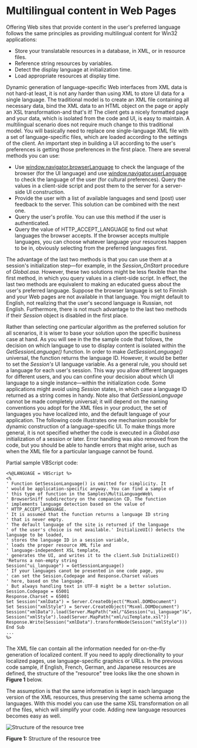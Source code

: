 

# Multilingual content in Web Pages

Offering Web sites that provide content in the user's preferred language follows the same principles as providing multilingual content for Win32 applications:

-   Store your translatable resources in a database, in XML, or in resource files.
-   Reference string resources by variables.
-   Detect the display language at initialization time.
-   Load appropriate resources at display time.

Dynamic generation of language-specific Web interfaces from XML data is not hard-at least, it is not any harder than using XML to store UI data for a single language. The traditional model is to create an XML file containing all necessary data, bind the XML data to an HTML object on the page or apply an XSL transformation-and that's it! The client gets a nicely formatted page and your data, which is isolated from the code and UI, is easy to maintain. A multilingual scenario does not require much change to this traditional model. You will basically need to replace one single-language XML file with a set of language-specific files, which are loaded according to the settings of the client. An important step in building a UI according to the user's preferences is getting those preferences in the first place. There are several methods you can use:

-   Use [window.navigator.browserLanguage](https://msdn.microsoft.com/en-us/library/ms533542.aspx) to check the language of the browser (for the UI language) and use [window.navigator.userLanguage](https://msdn.microsoft.com/en-us/library/aa918377.aspx) to check the language of the user (for cultural preferences). Query the values in a client-side script and post them to the server for a server-side UI construction.
-   Provide the user with a list of available languages and send (post) user feedback to the server. This solution can be combined with the next one.
-   Query the user's profile. You can use this method if the user is authenticated.
-   Query the value of HTTP\_ACCEPT\_LANGUAGE to find out what languages the browser accepts. If the browser accepts multiple languages, you can choose whatever language your resources happen to be in, obviously selecting from the preferred languages first.

The advantage of the last two methods is that you can use them at a session's initialization step—for example, in the *Session\_OnStart* procedure of *Global.asa.* However, these two solutions might be less flexible than the first method, in which you query values in a client-side script. In effect, the last two methods are equivalent to making an educated guess about the user's preferred language. Suppose the browser language is set to Finnish and your Web pages are not available in that language. You might default to English, not realizing that the user's second language is Russian, not English. Furthermore, there is not much advantage to the last two methods if their *Session* object is disabled in the first place.

Rather than selecting one particular algorithm as the preferred solution for all scenarios, it is wiser to base your solution upon the specific business case at hand. As you will see in the the sample code that follows, the decision on which language to use to display content is isolated within the *GetSessionLanguage()* function. In order to make *GetSessionLanguage()* universal, the function returns the language ID. However, it would be better to set the *Session's* UI language variable. As a general rule, you should set a language for each user's session. This way you allow different languages for different users, and you can confine your decision about which UI language to a single instance—within the initialization code. Some applications might avoid using *Session* states, in which case a language ID returned as a string comes in handy. Note also that *GetSessionLanguage* cannot be made completely universal; it will depend on the naming conventions you adopt for the XML files in your product, the set of languages you have localized into, and the default language of your application. The following code illustrates one mechanism possible for dynamic construction of a language-specific UI. To make things more general, it is not specified whether the code is executed in a *Global.asa* initialization of a session or later. Error handling was also removed from the code, but you should be able to handle errors that might arise, such as when the XML file for a particular language cannot be found.

Partial sample VBScript code:

``` {style="FONT-FAMILY: Consolas, Courier, monospace" xmlns=""}
<%@LANGUAGE = VBScript %>
<%
' Function GetSessionLanguage() is omitted for simplicity. It
' would be application-specific anyway. You can find a sample of
' this type of function in the Samples\MultiLanguageWeb\
' BrowserSniff subdirectory on the companion CD. The function
' implements language detection based on the value of
' HTTP_ACCEPT_LANGUAGE.
' It is assumed that the function returns a language ID string
' that is never empty.
' The default language of the site is returned if the language
' of the user's choice is not available.' InitializeUI() detects the language to be loaded,
' stores the language ID in a session variable,
' loads the proper resource XML file and
' language-independent XSL template,
' generates the UI, and writes it to the client.Sub InitializeUI()
'Returns a non-empty string
Session("ui_language") = GetSessionLanguage()
' If your languages canot be presented in one code page, you
' can set the Session.Codepage and Response.Charset values
' here, based on the language.
' But always handling text in UTF-8 might be a better solution.
Session.Codepage = 65001
Response.Charset = 65001
Set Session("xmlData") = Server.CreateObject("Msxml.DOMDocument")
Set Session("xmlStyle") = Server.CreateObject("Msxml.DOMDocument")
Session("xmlData").load(Server.MapPath("xml/"&Session("ui_language")&"/uiRes.xml"))
Session("xmlStyle").load(Server.MapPath("xml/uiTemplate.xsl"))
Response.Write(Session("xmlData").transformNode(Session("xmlStyle")))
End Sub
...
%>
```

The XML file can contain all the information needed for on-the-fly generation of localized content. If you need to apply directionality to your localized pages, use language-specific graphics or URLs. In the previous code sample, if English, French, German, and Japanese resources are defined, the structure of the "resource" tree looks like the one shown in **Figure 1** below.

The assumption is that the same information is kept in each language version of the XML resources, thus preserving the same schema among the languages. With this model you can use the same XSL transformation on all of the files, which will simplify your code. Adding new language resources becomes easy as well.

![Structure of the resource tree](/media/hubs/globalization/IC856183.png "Structure of the resource tree")

**Figure 1:** Structure of the resource tree


